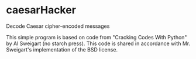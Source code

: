 # caesarHacker
Decode Caesar cipher-encoded messages

This simple program is based on code from "Cracking Codes With Python" by Al Sweigart (no starch press). This code is shared in accordance with Mr. Sweigart's implementation of the BSD license.
